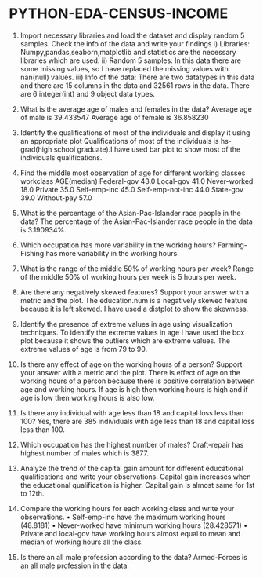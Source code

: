# PYTHON-EDA-CENSUS-INCOME


1. Import necessary libraries and load the dataset and display random 5 samples. Check the info of the data and write your findings
i) Libraries: Numpy,pandas,seaborn,matplotlib and statistics are the necessary libraries which are used.
ii) Random 5 samples: In this data there are some missing values, so I have replaced the missing values with nan(null) values.
iii) Info of the data: There are two datatypes in this data and there are 15 columns in the data and 32561 rows in the data. There are 6 integer(int) and 9 object data types.


2. What is the average age of males and females in the data?
Average age of male is 39.433547 Average age of female is 36.858230


3. Identify the qualifications of most of the individuals and display it using an appropriate plot
Qualifications of most of the individuals is hs-grad(high school graduate).I have used bar plot to show most of the individuals qualifications.


4. Find the middle most observation of age for different working classes
    workclass         AGE(median)
    Federal-gov         43.0
    Local-gov           41.0
    Never-worked        18.0
    Private             35.0
    Self-emp-inc        45.0
    Self-emp-not-inc    44.0
    State-gov           39.0
    Without-pay         57.0

5. What is the percentage of the Asian-Pac-Islander race people in the data?
The percentage of the Asian-Pac-Islander race people in the data is 3.190934%.


6. Which occupation has more variability in the working hours?
Farming-Fishing has more variability in the working hours.


7. What is the range of the middle 50% of working hours per week?
Range of the middle 50% of working hours per week is 5 hours per week.


8. Are there any negatively skewed features? Support your answer with a metric and the plot.
The education.num is a negatively skewed feature because it is left skewed. I have used a distplot to show the skewness.


9. Identify the presence of extreme values in age using visualization techniques.
To identify the extreme values in age I have used the box plot because it shows the outliers which are extreme values. The extreme values of age is from 79 to 90.


10. Is there any effect of age on the working hours of a person? Support your answer with a metric and the plot.
There is effect of age on the working hours of a person because there is positive correlation between age and working hours. If age is high then working hours is high and if age is low then working hours is also low.


11. Is there any individual with age less than 18 and capital loss less than 100?
Yes, there are 385 individuals with age less than 18 and capital loss less than 100.


12. Which occupation has the highest number of males?
Craft-repair has highest number of males which is 3877.


13. Analyze the trend of the capital gain amount for different educational qualifications and write your observations.
Capital gain increases when the educational qualification is higher. Capital gain is almost same for 1st to 12th. 


14. Compare the working hours for each working class and write your observations.
• Self-emp-inc have the maximum working hours (48.8181)
• Never-worked have minimum working hours (28.428571) • Private and local-gov have working hours almost equal to mean and median of working hours all the class.


15. Is there an all male profession according to the data?
Armed-Forces is an all male profession in the data.
